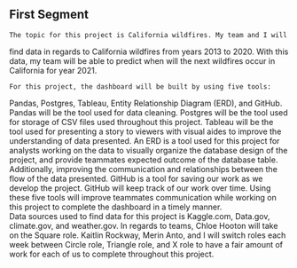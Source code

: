 ## First Segment

	The topic for this project is California wildfires. My team and I will
find data in regards to California wildfires from years 2013 to 2020. With this 
data, my team will be able to predict when will the next wildfires occur in 
California for year 2021.

	For this project, the dashboard will be built by using five tools:
Pandas, Postgres, Tableau, Entity Relationship Diagram (ERD), and GitHub. 
Pandas will be the tool used for data cleaning. Postgres will be the tool used for 
storage of CSV files used throughout this project. Tableau will be the tool 
used for presenting a story to viewers with visual aides to improve the 
understanding of data presented. An ERD is a tool used for this project for 
analysts working on the data to visually organize the database design of 
the project, and provide teammates expected outcome of the database table. 
Additionally, improving the communication and relationships between the flow of the 
data presented. GitHub is a tool for saving our work as we develop the 
project. GitHub will keep track of our work over time. Using these five tools 
will improve teammates communication while working on this project to 
complete the dashboard in a timely manner.  
	Data sources used to find data for this project is Kaggle.com, 
Data.gov, climate.gov, and weather.gov. 
	In regards to teams, Chloe Hooton will take on the Square role. 
Kaitlin Rockway, Merin Anto, and I will switch roles each week between 
Circle role, Triangle role, and X role to have a fair amount of work for each 
of us to complete throughout this project. 